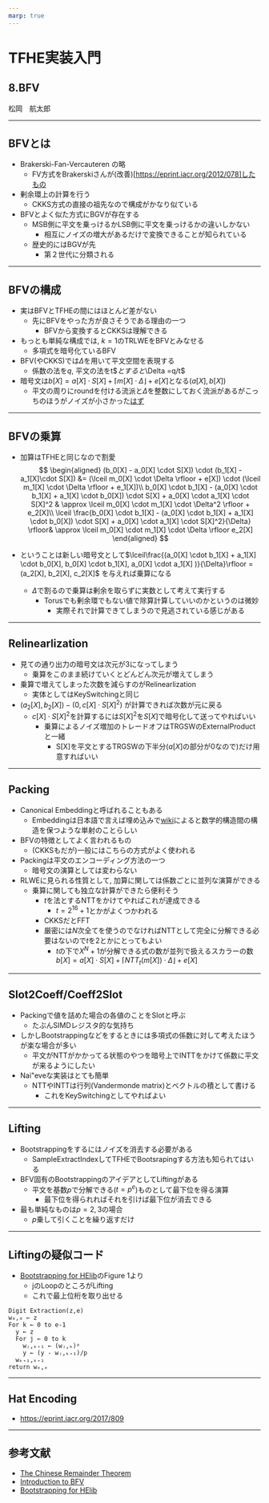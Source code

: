 ```yaml
---
marp: true
---
```

<!-- 
theme: default
size: 16:9
paginate: true
footer : ![](../../image/ccbysa.png) [licence](https://creativecommons.org/licenses/by-sa/4.0/)
style: |
  h1, h2, h3, h4, h5, header, footer {
        color: white;
    }
  section {
    background-color: #505050;
    color:white
  }
  table{
      color:black
  }
  code{
    color:black
  }
    a {
    font-weight:bold;
    color:#F00;
  } 
-->

<!-- page_number: true -->

# TFHE実装入門

## 8.BFV

松岡　航太郎

---

## BFVとは

- Brakerski-Fan-Vercauteren の略
  - FV方式をBrakerskiさんが(改善)[https://eprint.iacr.org/2012/078]したもの
- 剰余環上の計算を行う
  - CKKS方式の直接の祖先なので構成がかなり似ている
- BFVとよく似た方式にBGVが存在する
  - MSB側に平文を乗っけるかLSB側に平文を乗っけるかの違いしかない
    - 相互にノイズの増大があるだけで変換できることが知られている
  - 歴史的にはBGVが先
    - 第２世代に分類される

---

## BFVの構成

- 実はBFVとTFHEの間にはほとんど差がない
  - 先にBFVをやった方が良さそうである理由の一つ
    - BFVから変換するとCKKSは理解できる
- もっとも単純な構成では, $k=1$のTRLWEをBFVとみなせる
  - 多項式を暗号化ているBFV
- BFV(やCKKS)では$\Delta$を用いて平文空間を表現する
  - 係数の法を$q$, 平文の法をt$$とすると$\Delta =q/t$
- 暗号文は$b[X] = a[X] \cdot S[X] + \lceil m[X] \cdot \Delta \rfloor + e[X]$となる$(a[X],b[X])$
  - 平文の周りにroundを付ける流派と$\Delta$を整数にしておく流派があるがこっちのほうがノイズが小さかった[はず](https://eprint.iacr.org/2021/204)

---

## BFVの乗算

- 加算はTFHEと同じなので割愛
$$
\begin{aligned}
(b_0[X] -  a_0[X] \cdot S[X]) \cdot (b_1[X] - a_1[X]\cdot S[X]) &= (\lceil m_0[X] \cdot \Delta \rfloor + e[X]) \cdot (\lceil m_1[X] \cdot \Delta \rfloor + e_1[X])\\
b_0[X] \cdot b_1[X] - (a_0[X] \cdot b_1[X] + a_1[X] \cdot b_0[X]) \cdot S[X] + a_0[X] \cdot a_1[X] \cdot S[X]^2 & \approx  \lceil m_0[X] \cdot m_1[X] \cdot \Delta^2 \rfloor + e_2[X]\\
\lceil \frac{b_0[X] \cdot b_1[X] - (a_0[X] \cdot b_1[X] + a_1[X] \cdot b_0[X]) \cdot S[X] + a_0[X] \cdot a_1[X] \cdot S[X]^2}{\Delta} \rfloor& \approx  \lceil m_0[X] \cdot m_1[X] \cdot \Delta \rfloor e_2[X]
\end{aligned}
$$

- ということは新しい暗号文として$\lceil\frac{(a_0[X] \cdot b_1[X] + a_1[X] \cdot b_0[X], b_0[X] \cdot b_1[X],  a_0[X] \cdot a_1[X] )}{\Delta}\rfloor = (a_2[X], b_2[X], c_2[X]$ を与えれば乗算になる
  - $\Delta$で割るので乗算は剰余を取らずに実数として考えて実行する
    - Torusでも剰余環でもない値で除算計算していいのかというのは微妙
      - 実際それで計算できてしまうので見逃されている感じがある

---

## Relinearlization

- 見ての通り出力の暗号文は次元が$3$になってしまう
  - 乗算をこのまま続けていくとどんどん次元が増えてしまう
- 乗算で増えてしまった次数を減らすのがRelinearlization
  - 実体としてはKeySwitchingと同じ
- $(a_2[X],b_2[X]) - (0,c[X] \cdot S[X]^2)$ が計算できれば次数が元に戻る
  - $c[X] \cdot S[X]^2$を計算するには$S[X]^2$を$S[X]$で暗号化して送ってやればいい
    - 乗算によるノイズ増加のトレードオフはTRGSWのExternalProductと一緒
      - S[X]を平文とするTRGSWの下半分($a[X]$の部分が$0$なので)だけ用意すればいい

---

## Packing

- Canonical Embeddingと呼ばれることもある
  - Embeddingは日本語で言えば埋め込みで[wiki](https://ja.wikipedia.org/wiki/%E5%9F%8B%E3%82%81%E8%BE%BC%E3%81%BF_(%E6%95%B0%E5%AD%A6))によると数学的構造間の構造を保つような単射のことらしい
- BFVの特徴としてよく言われるもの
  - (CKKSもだが)一般にはこちらの方式がよく使われる
- Packingは平文のエンコーディング方法の一つ
  - 暗号文の演算としては変わらない
- RLWEに見られる性質として, 加算に関しては係数ごとに並列な演算ができる
  - 乗算に関しても独立な計算ができたら便利そう
    - $t$を法とするNTTをかけてやればこれが達成できる 
      - $t=2^{16}+1$とかがよくつかわれる
    - CKKSだとFFT
    - 厳密には$N$次全てを使うのでなければNTTとして完全に分解できる必要はないので$t$を$2$とかにとってもよい
      - $t$の下で$X^N+1$が分解できる式の数が並列で扱えるスカラーの数
$b[X] = a[X] \cdot S[X] + \lceil NTT_t(m[X]) \cdot \Delta \rfloor + e[X]$

---

## Slot2Coeff/Coeff2Slot

- Packingで値を詰めた場合の各値のことをSlotと呼ぶ
  - たぶんSIMDレジスタ的な気持ち
- しかしBootstrappingなどをするときには多項式の係数に対して考えたほうが楽な場合が多い
  - 平文がNTTがかかってる状態のやつを暗号上でINTTをかけて係数に平文が来るようにしたい
- Nai\"eveな実装はとても簡単
  - NTTやINTTは行列(Vandermonde matrix)とベクトルの積として書ける
    - これをKeySwitchingとしてやればよい

---

## Lifting

- Bootstrappingをするにはノイズを消去する必要がある
  - SampleExtractIndexしてTFHEでBootsrapingする方法も知られてはいる
- BFV固有のBootstrappingのアイデアとしてLiftingがある
  - 平文を基数$p$で分解できる($t=p^e$)ものとして最下位を得る演算
    - 最下位を得られればそれを引けば最下位が消去できる
- 最も単純なものは$p=2,3$の場合
  - $p$乗して引くことを繰り返すだけ

---

## Liftingの疑似コード

- [Bootstrapping for HElib](https://eprint.iacr.org/2014/873)のFigure 1より
  - jのLoopのところがLifting
  - これで最上位桁を取り出せる

```
Digit Extraction(z,e)
w₀,₀ ← z
For k ← 0 to e-1
  y ← z
  For j ← 0 to k
    wⱼ,ₖ₊₁ ← (wⱼ,ₖ)ᵖ
    y ← (y - wⱼ,ₖ₊₁)/p
  wₖ₊₁,ₖ₊₁
return wₑ,ₑ
```

---

## Hat Encoding

- https://eprint.iacr.org/2017/809 

---

## 参考文献

- [The Chinese Remainder Theorem](https://math.berkeley.edu/~kmill/math55sp17/crt.pdf) 
- [Introduction to BFV](https://inferati.com/blog/fhe-schemes-bfv)
- [Bootstrapping for HElib](https://eprint.iacr.org/2014/873)